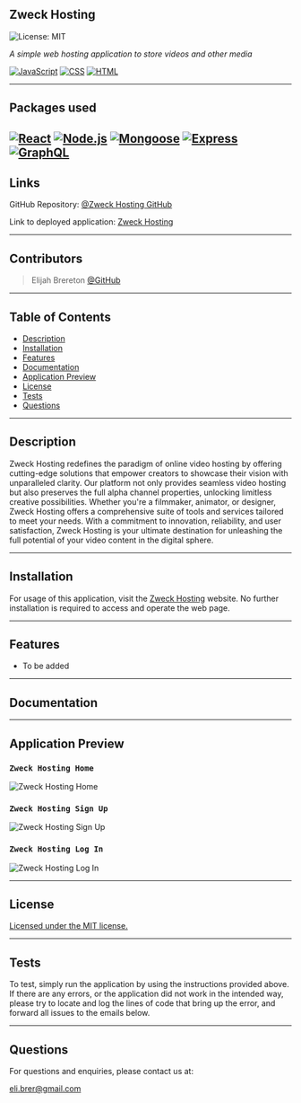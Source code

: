## Zweck Hosting
![License: MIT](https://img.shields.io/badge/License-MIT-yellow.svg)

*A simple web hosting application to store videos and other media*

[![JavaScript](https://img.shields.io/badge/JavaScript-323330?style=for-the-badge&logo=javascript&logoColor=F7DF1E)](https://developer.mozilla.org/en-US/docs/Web/JavaScript)  [![CSS](https://img.shields.io/badge/CSS-blue?style=for-the-badge&logo=css3)](https://developer.mozilla.org/en-US/docs/Web/CSS) [![HTML](https://img.shields.io/badge/HTML-purple?style=for-the-badge&logo=html5)](https://developer.mozilla.org/en-US/docs/Web/HTML)

---

## Packages used
[![React](https://img.shields.io/badge/React-454b60?style=for-the-badge&logo=react)](https://react.dev/) [![Node.js](https://img.shields.io/badge/Node.js-43853D?style=for-the-badge&logo=node.js&logoColor=white)](https://nodejs.org/en/) [![Mongoose](https://img.shields.io/badge/mongoose-blue?style=for-the-badge&logo=mongoose)](https://mongoosejs.com/) [![Express](https://img.shields.io/badge/express.js-404D59?style=for-the-badge&logo=express&logoColor=white)](https://expressjs.com/) [![GraphQL](https://img.shields.io/badge/GraphQL-E10098?style=for-the-badge&logo=graphql&logoColor=white)](https://graphql.org) 
---

## Links
GitHub Repository: [@Zweck Hosting GitHub](https://github.com/Elibrer/zweck-hosting-site)

Link to deployed application: [Zweck Hosting]()

---

## Contributors
> Elijah Brereton [@GitHub](https://github.com/elibrer)

---

## Table of Contents
- [Description](#description)
- [Installation](#installation)
- [Features](#features)
- [Documentation](#documentation)
- [Application Preview](#application-preview)
- [License](#license)
- [Tests](#tests)
- [Questions](#questions)

---

## Description

Zweck Hosting redefines the paradigm of online video hosting by offering cutting-edge solutions that empower creators to showcase their vision with unparalleled clarity. Our platform not only provides seamless video hosting but also preserves the full alpha channel properties, unlocking limitless creative possibilities. Whether you're a filmmaker, animator, or designer, Zweck Hosting offers a comprehensive suite of tools and services tailored to meet your needs. With a commitment to innovation, reliability, and user satisfaction, Zweck Hosting is your ultimate destination for unleashing the full potential of your video content in the digital sphere.

---

## Installation

For usage of this application, visit the [Zweck Hosting]() website. No further installation is required to access and operate the web page. 

---

## Features

- To be added

<!-- ```md
- WHEN the user creates an account
- THEN the application creates a database entry with all their details, and encrypts sensative data, and logs them in
- WHEN the user logs in
- THEN they have access to creating Posts, accepting Commissions, and updating their Profile
- WHEN the user creates a Post on the Post dashboard, including details such as Post Title, Post Description, Post Type, Budget, and Deadline
- THEN the application saves the Post into the database, and displays the Post on the dashboard for all users to see
- WHEN the user accepts another users Post
- THEN the Post is converted into a Commission and is saved into the database
- WHEN the user views their Commissions on the 'My Profile' page
- THEN their Commissions are displayed, and sorted into 'Active' or 'Completed'
- WHEN the user clicks 'Complete Commission' on an 'Active' Commission, then the selected Commission is moved into the 'Completed' section of the page
- WHEN the user changes any settings in the My Profile Settings page
- THEN the database is updated with the new information, including the encryption of newly set passwords
- WHEN the user enters data into the Search Bar and 'Search' is clicked
- THEN the application will display a list of relevant search results, relating to the typed search string
- WHEN the user visits another users profile page
- THEN they are presented with relevant information of that user, and the ability to contact them via email
``` -->

---

## Documentation



---

## Application Preview
### `Zweck Hosting Home`
![Zweck Hosting Home](./client/src/assets/images/HomePage.png)
### `Zweck Hosting Sign Up`
![Zweck Hosting Sign Up](./client/src/assets/images/SignUp.png)
### `Zweck Hosting Log In`
![Zweck Hosting Log In](./client/src/assets/images/LogIn.png)


---

## License
[Licensed under the MIT license.](https://opensource.org/licenses/MIT)

---

## Tests
To test, simply run the application by using the instructions provided above. If there are any errors, or the application did not work in the intended way, please try to locate and log the lines of code that bring up the error, and forward all issues to the emails below.

---

## Questions
For questions and enquiries, please contact us at: 

[eli.brer@gmail.com](eli.brer@gmail.com)